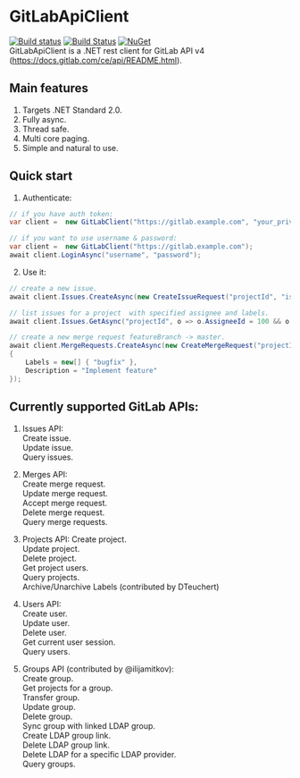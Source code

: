 # GitLabApiClient
[![Build status](https://ci.appveyor.com/api/projects/status/xsauc24bu17311dr?svg=true)](https://ci.appveyor.com/project/nmklotas/gitlabapiclient)
[![Build Status](https://travis-ci.org/nmklotas/GitLabApiClient.svg?branch=master)](https://travis-ci.org/nmklotas/GitLabApiClient)
 [![NuGet](https://img.shields.io/nuget/v/GitLabApiClient.svg)](https://nuget.org/packages/GitLabApiClient)  
GitLabApiClient is a .NET rest client for GitLab API v4 (https://docs.gitlab.com/ce/api/README.html).

## Main features
1. Targets .NET Standard 2.0.
2. Fully async.
3. Thread safe.
4. Multi core paging.
5. Simple and natural to use.

## Quick start


1. Authenticate:

```csharp
// if you have auth token:
var client =  new GitLabClient("https://gitlab.example.com", "your_private_token");
```

```csharp
// if you want to use username & password:
var client =  new GitLabClient("https://gitlab.example.com");
await client.LoginAsync("username", "password");
```

2. Use it:
```csharp
// create a new issue.
await client.Issues.CreateAsync(new CreateIssueRequest("projectId", "issue title"));  

// list issues for a project  with specified assignee and labels.
await client.Issues.GetAsync("projectId", o => o.AssigneeId = 100 && o.Labels == new[] { "test-label" });

// create a new merge request featureBranch -> master.
await client.MergeRequests.CreateAsync(new CreateMergeRequest("projectId", "featureBranch", "master", "Merge request title")
{
    Labels = new[] { "bugfix" },
    Description = "Implement feature"
}); 
```

## Currently supported GitLab APIs:

1. Issues API:  
Create issue.  
Update issue.  
Query issues.  

2. Merges API:  
Create merge request.  
Update merge request.  
Accept merge request.  
Delete merge request.  
Query merge requests.  

3. Projects API:
Create project.  
Update project.  
Delete project.  
Get project users.  
Query projects.  
Archive/Unarchive
Labels (contributed by DTeuchert)

4. Users API:  
Create user.  
Update user.  
Delete user.  
Get current user session.  
Query users.  

5. Groups API (contributed by @ilijamitkov):  
Create group.  
Get projects for a group.  
Transfer group.  
Update group.  
Delete group.  
Sync group with linked LDAP group.  
Create LDAP group link.  
Delete LDAP group link.  
Delete LDAP for a specific LDAP provider.  
Query groups.  
